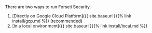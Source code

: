 There are two ways to run Forseti Security.

 1. [Directly on Google Cloud Platform]({{ site.baseurl }}{% link install/gcp.md %}) (recommended)
 1. [In a local environment]({{ site.baseurl }}{% link install/local.md %})
